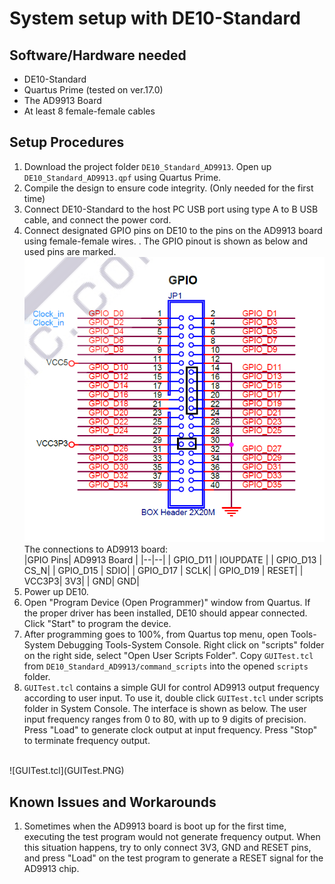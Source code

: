 # System setup with DE10-Standard
## Software/Hardware needed
* DE10-Standard
* Quartus Prime (tested on ver.17.0)
* The AD9913 Board
* At least 8 female-female cables
## Setup Procedures
1. Download the project folder `DE10_Standard_AD9913`. Open up `DE10_Standard_AD9913.qpf` using Quartus Prime.
2. Compile the design to ensure code integrity. (Only needed for the first time)
3. Connect DE10-Standard to the host PC USB port using type A to B USB cable, and connect the power cord.
4. Connect designated GPIO pins on DE10 to the pins on the AD9913 board using female-female wires. . 
The GPIO pinout is shown as below and used pins are marked. <br/>
![DE10 GPIO Pinout](de10gpio.PNG) <br/>
The connections to AD9913 board: <br/>
|GPIO Pins| AD9913 Board |
|--|--|
| GPIO_D11 | IOUPDATE |
| GPIO_D13 | CS_N|
| GPIO_D15 | SDIO|
| GPIO_D17 | SCLK|
| GPIO_D19 | RESET|
| VCC3P3| 3V3|
| GND| GND|
5. Power up DE10.
6. Open "Program Device (Open Programmer)" window from Quartus. 
If the proper driver has been installed, DE10 should appear connected. 
Click "Start" to program the device.
7. After programming goes to 100%, from Quartus top menu, open Tools-System Debugging Tools-System Console. 
Right click on "scripts" folder on the right side, select "Open User Scripts Folder". 
Copy `GUITest.tcl` from `DE10_Standard_AD9913/command_scripts` into the opened `scripts` folder.
8. `GUITest.tcl` contains a simple GUI for control AD9913 output frequency according to user input. 
To use it, double click `GUITest.tcl` under scripts folder in System Console. 
The interface is shown as below. 
The user input frequency ranges from 0 to 80, with up to 9 digits of precision. 
Press "Load" to generate clock output at input frequency. Press "Stop" to terminate frequency output.
<br/> 
![GUITest.tcl](GUITest.PNG)<br/>

## Known Issues and Workarounds
1. Sometimes when the AD9913 board is boot up for the first time, executing the test program would not generate frequency output. 
When this situation happens, try to only connect 3V3, GND and RESET pins, and press "Load" on the test program to generate a RESET signal for the AD9913 chip.



 
